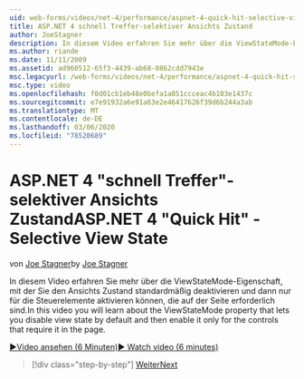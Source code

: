 ```yaml
---
uid: web-forms/videos/net-4/performance/aspnet-4-quick-hit-selective-view-state
title: ASP.NET 4 schnell Treffer-selektiver Ansichts Zustand
author: JoeStagner
description: In diesem Video erfahren Sie mehr über die ViewStateMode-Eigenschaft, mit der Sie den Ansichts Zustand standardmäßig deaktivieren und dann nur für die Steuerelemente aktivieren können, die requi...
ms.author: riande
ms.date: 11/11/2009
ms.assetid: ad960512-65f3-4439-ab68-0862cdd7943e
msc.legacyurl: /web-forms/videos/net-4/performance/aspnet-4-quick-hit-selective-view-state
msc.type: video
ms.openlocfilehash: f0d01cb1eb48e0befa1a051ccceac4b103e1437c
ms.sourcegitcommit: e7e91932a6e91a63e2e46417626f39d6b244a3ab
ms.translationtype: MT
ms.contentlocale: de-DE
ms.lasthandoff: 03/06/2020
ms.locfileid: "78520689"
---
```

# <a name="aspnet-4-quick-hit---selective-view-state"></a><span data-ttu-id="d0e93-103">ASP.NET 4 "schnell Treffer"-selektiver Ansichts Zustand</span><span class="sxs-lookup"><span data-stu-id="d0e93-103">ASP.NET 4 "Quick Hit" - Selective View State</span></span>

<span data-ttu-id="d0e93-104">von [Joe Stagner](https://github.com/JoeStagner)</span><span class="sxs-lookup"><span data-stu-id="d0e93-104">by [Joe Stagner](https://github.com/JoeStagner)</span></span>

<span data-ttu-id="d0e93-105">In diesem Video erfahren Sie mehr über die ViewStateMode-Eigenschaft, mit der Sie den Ansichts Zustand standardmäßig deaktivieren und dann nur für die Steuerelemente aktivieren können, die auf der Seite erforderlich sind.</span><span class="sxs-lookup"><span data-stu-id="d0e93-105">In this video you will learn about the ViewStateMode property that lets you disable view state by default and then enable it only for the controls that require it in the page.</span></span>

[<span data-ttu-id="d0e93-106">&#9654;Video ansehen (6 Minuten)</span><span class="sxs-lookup"><span data-stu-id="d0e93-106">&#9654; Watch video (6 minutes)</span></span>](https://channel9.msdn.com/Blogs/ASP-NET-Site-Videos/aspnet-4-quick-hit-selective-view-state)

> [!div class="step-by-step"]
> [<span data-ttu-id="d0e93-107">Weiter</span><span class="sxs-lookup"><span data-stu-id="d0e93-107">Next</span></span>](aspnet-4-quick-hit-easy-state-compression.md)
